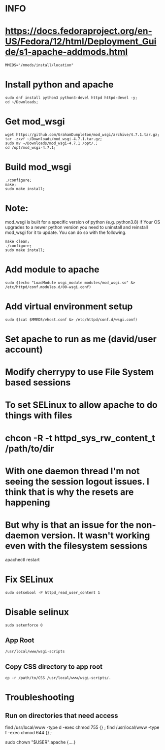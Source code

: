 # INFO
# https://docs.fedoraproject.org/en-US/Fedora/12/html/Deployment_Guide/s1-apache-addmods.html


```
MMEDS="/mmeds/install/location"
```

# Install python and apache
```
sudo dnf install python3 python3-devel httpd httpd-devel -y;
cd ~/Downloads;
```

# Get mod_wsgi

```
wget https://github.com/GrahamDumpleton/mod_wsgi/archive/4.7.1.tar.gz;
tar -zxvf ~/Downloads/mod_wsgi-4.7.1.tar.gz;
sudo mv ~/Downloads/mod_wsgi-4.7.1 /opt/.;
cd /opt/mod_wsgi-4.7.1;
```



# Build mod_wsgi
```
./configure;
make;
sudo make install;
```

# Note:
mod_wsgi is built for a specific version of python (e.g. python3.8) if
Your OS upgrades to a newer python version you need to uninstall and reinstall mod_wsgi for it to update.
You can do so with the following.

```
make clean;
./configure;
sudo make install;
```


# Add module to apache
`sudo $(echo "LoadModule wsgi_module modules/mod_wsgi.so" &> /etc/httpd/conf.modules.d/00-wsgi.conf)`

# Add virtual environment setup
`sudo $(cat $MMEDS/vhost.conf &> /etc/httpd/conf.d/wsgi.conf)`

# Set apache to run as me (david/user account)
#
# Modify cherrypy to use File System based sessions
#
# To set SELinux to allow apache to do things with files
# chcon -R -t httpd_sys_rw_content_t /path/to/dir
#
# With one daemon thread I'm not seeing the session logout issues. I think that is why the resets are happening
# But why is that an issue for the non-daemon version. It wasn't working even with the filesystem sessions


apachectl restart

# Fix SELinux
`sudo setsebool -P httpd_read_user_content 1`

# Disable selinux
`sudo setenforce 0`


## App Root
`/usr/local/www/wsgi-scripts`

## Copy CSS directory to app root
`cp -r /path/to/CSS /usr/local/www/wsgi-scripts/.`

# Troubleshooting

## Run on directories that need access
find /usr/local/www -type d -exec chmod 755 {} \;
find /usr/local/www -type f -exec chmod 644 {} \;

sudo chown "$USER":apache {....}
